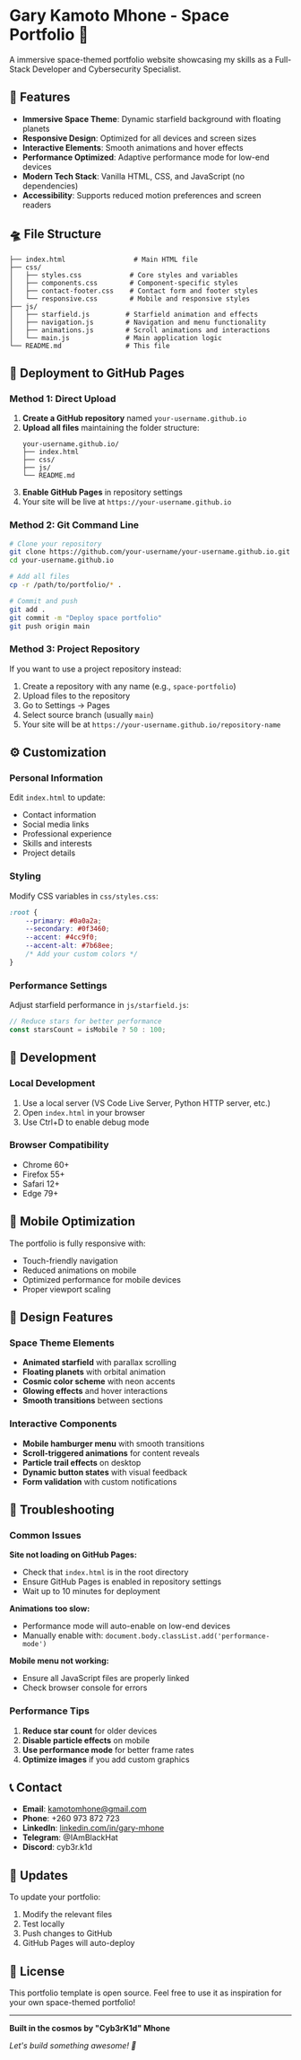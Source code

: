 # Gary Kamoto Mhone - Space Portfolio 🚀

A immersive space-themed portfolio website showcasing my skills as a Full-Stack Developer and Cybersecurity Specialist.

## 🌟 Features

- **Immersive Space Theme**: Dynamic starfield background with floating planets
- **Responsive Design**: Optimized for all devices and screen sizes
- **Interactive Elements**: Smooth animations and hover effects
- **Performance Optimized**: Adaptive performance mode for low-end devices
- **Modern Tech Stack**: Vanilla HTML, CSS, and JavaScript (no dependencies)
- **Accessibility**: Supports reduced motion preferences and screen readers

## 🛸 File Structure

```
├── index.html                 # Main HTML file
├── css/
│   ├── styles.css            # Core styles and variables
│   ├── components.css        # Component-specific styles
│   ├── contact-footer.css    # Contact form and footer styles
│   └── responsive.css        # Mobile and responsive styles
├── js/
│   ├── starfield.js         # Starfield animation and effects
│   ├── navigation.js        # Navigation and menu functionality
│   ├── animations.js        # Scroll animations and interactions
│   └── main.js              # Main application logic
└── README.md                # This file
```

## 🚀 Deployment to GitHub Pages

### Method 1: Direct Upload

1. **Create a GitHub repository** named `your-username.github.io`
2. **Upload all files** maintaining the folder structure:
   ```
   your-username.github.io/
   ├── index.html
   ├── css/
   ├── js/
   └── README.md
   ```
3. **Enable GitHub Pages** in repository settings
4. Your site will be live at `https://your-username.github.io`

### Method 2: Git Command Line

```bash
# Clone your repository
git clone https://github.com/your-username/your-username.github.io.git
cd your-username.github.io

# Add all files
cp -r /path/to/portfolio/* .

# Commit and push
git add .
git commit -m "Deploy space portfolio"
git push origin main
```

### Method 3: Project Repository

If you want to use a project repository instead:

1. Create a repository with any name (e.g., `space-portfolio`)
2. Upload files to the repository
3. Go to Settings → Pages
4. Select source branch (usually `main`)
5. Your site will be at `https://your-username.github.io/repository-name`

## ⚙️ Customization

### Personal Information
Edit `index.html` to update:
- Contact information
- Social media links
- Professional experience
- Skills and interests
- Project details

### Styling
Modify CSS variables in `css/styles.css`:
```css
:root {
    --primary: #0a0a2a;
    --secondary: #0f3460;
    --accent: #4cc9f0;
    --accent-alt: #7b68ee;
    /* Add your custom colors */
}
```

### Performance Settings
Adjust starfield performance in `js/starfield.js`:
```javascript
// Reduce stars for better performance
const starsCount = isMobile ? 50 : 100;
```

## 🔧 Development

### Local Development
1. Use a local server (VS Code Live Server, Python HTTP server, etc.)
2. Open `index.html` in your browser
3. Use Ctrl+D to enable debug mode

### Browser Compatibility
- Chrome 60+
- Firefox 55+
- Safari 12+
- Edge 79+

## 📱 Mobile Optimization

The portfolio is fully responsive with:
- Touch-friendly navigation
- Reduced animations on mobile
- Optimized performance for mobile devices
- Proper viewport scaling

## 🎨 Design Features

### Space Theme Elements
- **Animated starfield** with parallax scrolling
- **Floating planets** with orbital animation
- **Cosmic color scheme** with neon accents
- **Glowing effects** and hover interactions
- **Smooth transitions** between sections

### Interactive Components
- **Mobile hamburger menu** with smooth transitions
- **Scroll-triggered animations** for content reveals
- **Particle trail effects** on desktop
- **Dynamic button states** with visual feedback
- **Form validation** with custom notifications

## 🚨 Troubleshooting

### Common Issues

**Site not loading on GitHub Pages:**
- Check that `index.html` is in the root directory
- Ensure GitHub Pages is enabled in repository settings
- Wait up to 10 minutes for deployment

**Animations too slow:**
- Performance mode will auto-enable on low-end devices
- Manually enable with: `document.body.classList.add('performance-mode')`

**Mobile menu not working:**
- Ensure all JavaScript files are properly linked
- Check browser console for errors

### Performance Tips

1. **Reduce star count** for older devices
2. **Disable particle effects** on mobile
3. **Use performance mode** for better frame rates
4. **Optimize images** if you add custom graphics

## 📞 Contact

- **Email**: kamotomhone@gmail.com
- **Phone**: +260 973 872 723
- **LinkedIn**: [linkedin.com/in/gary-mhone](https://www.linkedin.com/in/gary-mhone)
- **Telegram**: @IAmBlackHat
- **Discord**: cyb3r.k1d

## 🔄 Updates

To update your portfolio:
1. Modify the relevant files
2. Test locally
3. Push changes to GitHub
4. GitHub Pages will auto-deploy

## 📄 License

This portfolio template is open source. Feel free to use it as inspiration for your own space-themed portfolio!

---

**Built in the cosmos by "Cyb3rK1d" Mhone**

*Let's build something awesome! 🚀*